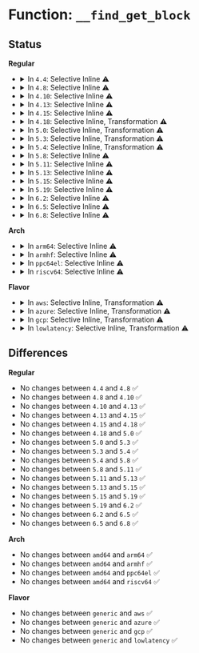 # Function: <code>__find_get_block</code>

## Status
<b>Regular</b>
<ul>
<li>
<details>
<summary>In <code>4.4</code>: Selective Inline ⚠️</summary>

```c
struct buffer_head *__find_get_block(struct block_device *bdev, sector_t block, unsigned int size);
```

**Collision:** Unique Global

**Inline:** Selective

**Transformation:** False

**Instances:**

```
In fs/buffer.c (ffffffff81243af0)
Location: fs/buffer.c:1365
Inline: True
Direct callers:
  - fs/buffer.c:__getblk_gfp
  - fs/buffer.c:write_boundary_block
  - fs/ext4/mballoc.c:ext4_free_blocks
  - fs/jbd2/revoke.c:jbd2_journal_revoke
  - fs/jbd2/revoke.c:jbd2_journal_cancel_revoke
  - fs/jbd2/revoke.c:jbd2_clear_buffer_revoked_flags
  - fs/fat/dir.c:fat__get_entry
```
**Symbols:**

```
ffffffff81243af0-ffffffff81243bfe: __find_get_block (STB_GLOBAL)
```
</details>
</li>
<li>
<details>
<summary>In <code>4.8</code>: Selective Inline ⚠️</summary>

```c
struct buffer_head *__find_get_block(struct block_device *bdev, sector_t block, unsigned int size);
```

**Collision:** Unique Global

**Inline:** Selective

**Transformation:** False

**Instances:**

```
In fs/buffer.c (ffffffff8126c580)
Location: fs/buffer.c:1355
Inline: True
Direct callers:
  - fs/buffer.c:__getblk_gfp
  - fs/buffer.c:write_boundary_block
  - fs/ext4/mballoc.c:ext4_free_blocks
  - fs/jbd2/revoke.c:jbd2_clear_buffer_revoked_flags
  - fs/jbd2/revoke.c:jbd2_journal_cancel_revoke
  - fs/jbd2/revoke.c:jbd2_journal_revoke
  - fs/fat/dir.c:fat__get_entry
```
**Symbols:**

```
ffffffff8126c580-ffffffff8126c681: __find_get_block (STB_GLOBAL)
```
</details>
</li>
<li>
<details>
<summary>In <code>4.10</code>: Selective Inline ⚠️</summary>

```c
struct buffer_head *__find_get_block(struct block_device *bdev, sector_t block, unsigned int size);
```

**Collision:** Unique Global

**Inline:** Selective

**Transformation:** False

**Instances:**

```
In fs/buffer.c (ffffffff8127fa10)
Location: fs/buffer.c:1355
Inline: True
Direct callers:
  - fs/buffer.c:__getblk_gfp
  - fs/buffer.c:__getblk_gfp
  - fs/buffer.c:write_boundary_block
  - fs/ext4/mballoc.c:ext4_free_blocks
  - fs/jbd2/revoke.c:jbd2_clear_buffer_revoked_flags
  - fs/jbd2/revoke.c:jbd2_journal_cancel_revoke
  - fs/jbd2/revoke.c:jbd2_journal_revoke
  - fs/fat/dir.c:fat__get_entry
```
**Symbols:**

```
ffffffff8127fa10-ffffffff8127fc5b: __find_get_block (STB_GLOBAL)
```
</details>
</li>
<li>
<details>
<summary>In <code>4.13</code>: Selective Inline ⚠️</summary>

```c
struct buffer_head *__find_get_block(struct block_device *bdev, sector_t block, unsigned int size);
```

**Collision:** Unique Global

**Inline:** Selective

**Transformation:** False

**Instances:**

```
In fs/buffer.c (ffffffff8128cdc0)
Location: fs/buffer.c:1350
Inline: True
Direct callers:
  - fs/buffer.c:__getblk_gfp
  - fs/buffer.c:__getblk_gfp
  - fs/buffer.c:write_boundary_block
  - fs/ext4/mballoc.c:ext4_free_blocks
  - fs/jbd2/revoke.c:jbd2_clear_buffer_revoked_flags
  - fs/jbd2/revoke.c:jbd2_journal_cancel_revoke
  - fs/jbd2/revoke.c:jbd2_journal_revoke
  - fs/fat/dir.c:fat__get_entry
```
**Symbols:**

```
ffffffff8128cdc0-ffffffff8128d068: __find_get_block (STB_GLOBAL)
```
</details>
</li>
<li>
<details>
<summary>In <code>4.15</code>: Selective Inline ⚠️</summary>

```c
struct buffer_head *__find_get_block(struct block_device *bdev, sector_t block, unsigned int size);
```

**Collision:** Unique Global

**Inline:** Selective

**Transformation:** False

**Instances:**

```
In fs/buffer.c (ffffffff812afa60)
Location: fs/buffer.c:1310
Inline: True
Direct callers:
  - fs/buffer.c:__getblk_gfp
  - fs/buffer.c:__getblk_gfp
  - fs/buffer.c:write_boundary_block
  - fs/ext4/mballoc.c:ext4_free_blocks
  - fs/jbd2/revoke.c:jbd2_clear_buffer_revoked_flags
  - fs/jbd2/revoke.c:jbd2_journal_cancel_revoke
  - fs/jbd2/revoke.c:jbd2_journal_revoke
  - fs/fat/dir.c:fat__get_entry
```
**Symbols:**

```
ffffffff812afa60-ffffffff812afd4b: __find_get_block (STB_GLOBAL)
```
</details>
</li>
<li>
<details>
<summary>In <code>4.18</code>: Selective Inline, Transformation ⚠️</summary>

```c
struct buffer_head *__find_get_block(struct block_device *bdev, sector_t block, unsigned int size);
```

**Collision:** Unique Global

**Inline:** Selective

**Transformation:** True

**Instances:**

```
In fs/buffer.c (0)
Location: fs/buffer.c:1281
Inline: True
Direct callers:
  - fs/buffer.c:__getblk_gfp
  - fs/buffer.c:__getblk_gfp
  - fs/buffer.c:write_boundary_block
  - fs/ext4/mballoc.c:ext4_free_blocks
  - fs/jbd2/revoke.c:jbd2_clear_buffer_revoked_flags
  - fs/jbd2/revoke.c:jbd2_journal_cancel_revoke
  - fs/jbd2/revoke.c:jbd2_journal_revoke
  - fs/fat/dir.c:fat__get_entry
```
**Symbols:**

```
ffffffff812daea1-ffffffff812daf02: __find_get_block.cold.61 (STB_LOCAL)
ffffffff812d7d00-ffffffff812d7f99: __find_get_block (STB_GLOBAL)
```
</details>
</li>
<li>
<details>
<summary>In <code>5.0</code>: Selective Inline, Transformation ⚠️</summary>

```c
struct buffer_head *__find_get_block(struct block_device *bdev, sector_t block, unsigned int size);
```

**Collision:** Unique Global

**Inline:** Selective

**Transformation:** True

**Instances:**

```
In fs/buffer.c (ffffffff812ece46)
Location: fs/buffer.c:1289
Inline: True
Direct callers:
  - fs/buffer.c:__getblk_gfp
  - fs/buffer.c:__getblk_gfp
  - fs/buffer.c:write_boundary_block
  - fs/ext4/mballoc.c:ext4_free_blocks
  - fs/jbd2/revoke.c:jbd2_clear_buffer_revoked_flags
  - fs/jbd2/revoke.c:jbd2_journal_cancel_revoke
  - fs/jbd2/revoke.c:jbd2_journal_revoke
  - fs/fat/dir.c:fat__get_entry
```
**Symbols:**

```
ffffffff812f0381-ffffffff812f03cb: __find_get_block.cold.64 (STB_LOCAL)
ffffffff812ecd40-ffffffff812ed00a: __find_get_block (STB_GLOBAL)
```
</details>
</li>
<li>
<details>
<summary>In <code>5.3</code>: Selective Inline, Transformation ⚠️</summary>

```c
struct buffer_head *__find_get_block(struct block_device *bdev, sector_t block, unsigned int size);
```

**Collision:** Unique Global

**Inline:** Selective

**Transformation:** True

**Instances:**

```
In fs/buffer.c (ffffffff8130e5f7)
Location: fs/buffer.c:1290
Inline: True
Direct callers:
  - fs/buffer.c:__getblk_gfp
  - fs/buffer.c:__getblk_gfp
  - fs/buffer.c:write_boundary_block
  - fs/ext4/mballoc.c:ext4_free_blocks
  - fs/jbd2/revoke.c:jbd2_clear_buffer_revoked_flags
  - fs/jbd2/revoke.c:jbd2_journal_cancel_revoke
  - fs/jbd2/revoke.c:jbd2_journal_revoke
  - fs/fat/dir.c:fat__get_entry
```
**Symbols:**

```
ffffffff81311c68-ffffffff81311cad: __find_get_block.cold (STB_LOCAL)
ffffffff8130e4f0-ffffffff8130e7be: __find_get_block (STB_GLOBAL)
```
</details>
</li>
<li>
<details>
<summary>In <code>5.4</code>: Selective Inline, Transformation ⚠️</summary>

```c
struct buffer_head *__find_get_block(struct block_device *bdev, sector_t block, unsigned int size);
```

**Collision:** Unique Global

**Inline:** Selective

**Transformation:** True

**Instances:**

```
In fs/buffer.c (ffffffff81321617)
Location: fs/buffer.c:1290
Inline: True
Direct callers:
  - fs/buffer.c:__getblk_gfp
  - fs/buffer.c:__getblk_gfp
  - fs/buffer.c:write_boundary_block
  - fs/ext4/mballoc.c:ext4_free_blocks
  - fs/jbd2/revoke.c:jbd2_clear_buffer_revoked_flags
  - fs/jbd2/revoke.c:jbd2_journal_cancel_revoke
  - fs/jbd2/revoke.c:jbd2_journal_revoke
  - fs/fat/dir.c:fat__get_entry
```
**Symbols:**

```
ffffffff81324c75-ffffffff81324cba: __find_get_block.cold (STB_LOCAL)
ffffffff81321510-ffffffff813217de: __find_get_block (STB_GLOBAL)
```
</details>
</li>
<li>
<details>
<summary>In <code>5.8</code>: Selective Inline ⚠️</summary>

```c
struct buffer_head *__find_get_block(struct block_device *bdev, sector_t block, unsigned int size);
```

**Collision:** Unique Global

**Inline:** Selective

**Transformation:** False

**Instances:**

```
In fs/buffer.c (ffffffff8135b870)
Location: fs/buffer.c:1323
Inline: True
Direct callers:
  - fs/buffer.c:__bread_gfp
  - fs/buffer.c:__breadahead_gfp
  - fs/buffer.c:__breadahead
  - fs/buffer.c:__getblk_slow
  - fs/buffer.c:write_boundary_block
  - fs/ext4/ialloc.c:recently_deleted
  - fs/ext4/mballoc.c:ext4_free_blocks
  - fs/jbd2/revoke.c:jbd2_clear_buffer_revoked_flags
  - fs/jbd2/revoke.c:jbd2_journal_cancel_revoke
  - fs/jbd2/revoke.c:jbd2_journal_revoke
  - fs/fat/dir.c:fat__get_entry
```
**Symbols:**

```
ffffffff8135b870-ffffffff8135b911: __find_get_block (STB_GLOBAL)
```
</details>
</li>
<li>
<details>
<summary>In <code>5.11</code>: Selective Inline ⚠️</summary>

```c
struct buffer_head *__find_get_block(struct block_device *bdev, sector_t block, unsigned int size);
```

**Collision:** Unique Global

**Inline:** Selective

**Transformation:** False

**Instances:**

```
In fs/buffer.c (ffffffff81369e40)
Location: fs/buffer.c:1322
Inline: True
Direct callers:
  - fs/buffer.c:__bread_gfp
  - fs/buffer.c:__breadahead_gfp
  - fs/buffer.c:__breadahead
  - fs/buffer.c:__getblk_slow
  - fs/buffer.c:write_boundary_block
  - fs/ext4/ialloc.c:recently_deleted
  - fs/ext4/mballoc.c:ext4_free_blocks
  - fs/jbd2/revoke.c:jbd2_clear_buffer_revoked_flags
  - fs/jbd2/revoke.c:jbd2_journal_cancel_revoke
  - fs/jbd2/revoke.c:jbd2_journal_revoke
  - fs/fat/dir.c:fat__get_entry
```
**Symbols:**

```
ffffffff81369e40-ffffffff81369ecf: __find_get_block (STB_GLOBAL)
```
</details>
</li>
<li>
<details>
<summary>In <code>5.13</code>: Selective Inline ⚠️</summary>

```c
struct buffer_head *__find_get_block(struct block_device *bdev, sector_t block, unsigned int size);
```

**Collision:** Unique Global

**Inline:** Selective

**Transformation:** False

**Instances:**

```
In fs/buffer.c (ffffffff81370b70)
Location: fs/buffer.c:1327
Inline: True
Direct callers:
  - fs/buffer.c:__getblk_gfp
  - fs/buffer.c:__getblk_gfp
  - fs/buffer.c:write_boundary_block
  - fs/ext4/ialloc.c:find_inode_bit
  - fs/ext4/mballoc.c:ext4_free_blocks
  - fs/jbd2/revoke.c:jbd2_clear_buffer_revoked_flags
  - fs/jbd2/revoke.c:jbd2_journal_cancel_revoke
  - fs/jbd2/revoke.c:jbd2_journal_revoke
  - fs/fat/dir.c:fat__get_entry
```
**Symbols:**

```
ffffffff81370b70-ffffffff81370bff: __find_get_block (STB_GLOBAL)
```
</details>
</li>
<li>
<details>
<summary>In <code>5.15</code>: Selective Inline ⚠️</summary>

```c
struct buffer_head *__find_get_block(struct block_device *bdev, sector_t block, unsigned int size);
```

**Collision:** Unique Global

**Inline:** Selective

**Transformation:** False

**Instances:**

```
In fs/buffer.c (ffffffff813c0770)
Location: fs/buffer.c:1302
Inline: True
Direct callers:
  - fs/buffer.c:__getblk_gfp
  - fs/buffer.c:__getblk_gfp
  - fs/buffer.c:write_boundary_block
  - fs/ext4/ialloc.c:find_inode_bit
  - fs/ext4/mballoc.c:ext4_free_blocks
  - fs/jbd2/revoke.c:jbd2_clear_buffer_revoked_flags
  - fs/jbd2/revoke.c:jbd2_journal_cancel_revoke
  - fs/jbd2/revoke.c:jbd2_journal_revoke
  - fs/fat/dir.c:fat__get_entry
```
**Symbols:**

```
ffffffff813c0770-ffffffff813c09a6: __find_get_block (STB_GLOBAL)
```
</details>
</li>
<li>
<details>
<summary>In <code>5.19</code>: Selective Inline ⚠️</summary>

```c
struct buffer_head *__find_get_block(struct block_device *bdev, sector_t block, unsigned int size);
```

**Collision:** Unique Global

**Inline:** Selective

**Transformation:** False

**Instances:**

```
In fs/buffer.c (ffffffff814452c0)
Location: fs/buffer.c:1301
Inline: True
Direct callers:
  - fs/buffer.c:__getblk_gfp
  - fs/buffer.c:__getblk_gfp
  - fs/buffer.c:write_boundary_block
  - fs/ext4/ialloc.c:find_inode_bit
  - fs/ext4/inode.c:ext4_getblk
  - fs/ext4/mballoc.c:ext4_free_blocks
  - fs/jbd2/revoke.c:jbd2_clear_buffer_revoked_flags
  - fs/jbd2/revoke.c:jbd2_journal_cancel_revoke
  - fs/jbd2/revoke.c:jbd2_journal_revoke
  - fs/fat/dir.c:fat__get_entry
```
**Symbols:**

```
ffffffff814452c0-ffffffff81445371: __find_get_block (STB_GLOBAL)
```
</details>
</li>
<li>
<details>
<summary>In <code>6.2</code>: Selective Inline ⚠️</summary>

```c
struct buffer_head *__find_get_block(struct block_device *bdev, sector_t block, unsigned int size);
```

**Collision:** Unique Global

**Inline:** Selective

**Transformation:** False

**Instances:**

```
In fs/buffer.c (ffffffff814d4210)
Location: fs/buffer.c:1301
Inline: True
Direct callers:
  - fs/buffer.c:__getblk_gfp
  - fs/buffer.c:__getblk_gfp
  - fs/buffer.c:write_boundary_block
  - fs/ext4/ialloc.c:find_inode_bit
  - fs/ext4/inode.c:ext4_getblk
  - fs/ext4/mballoc.c:ext4_free_blocks
  - fs/jbd2/revoke.c:jbd2_clear_buffer_revoked_flags
  - fs/jbd2/revoke.c:jbd2_journal_cancel_revoke
  - fs/jbd2/revoke.c:jbd2_journal_revoke
  - fs/fat/dir.c:fat__get_entry
```
**Symbols:**

```
ffffffff814d4210-ffffffff814d42c1: __find_get_block (STB_GLOBAL)
```
</details>
</li>
<li>
<details>
<summary>In <code>6.5</code>: Selective Inline ⚠️</summary>

```c
struct buffer_head *__find_get_block(struct block_device *bdev, sector_t block, unsigned int size);
```

**Collision:** Unique Global

**Inline:** Selective

**Transformation:** False

**Instances:**

```
In fs/buffer.c (ffffffff8150c430)
Location: fs/buffer.c:1413
Inline: True
Direct callers:
  - fs/buffer.c:__bread_gfp
  - fs/buffer.c:__breadahead
  - fs/buffer.c:__getblk_slow
  - fs/buffer.c:write_boundary_block
  - fs/ext4/ialloc.c:find_inode_bit
  - fs/ext4/inode.c:ext4_getblk
  - fs/ext4/mballoc.c:ext4_free_blocks
  - fs/jbd2/revoke.c:jbd2_clear_buffer_revoked_flags
  - fs/jbd2/revoke.c:jbd2_journal_cancel_revoke
  - fs/jbd2/revoke.c:jbd2_journal_revoke
  - fs/fat/dir.c:fat__get_entry
```
**Symbols:**

```
ffffffff8150c430-ffffffff8150c4e1: __find_get_block (STB_GLOBAL)
```
</details>
</li>
<li>
<details>
<summary>In <code>6.8</code>: Selective Inline ⚠️</summary>

```c
struct buffer_head *__find_get_block(struct block_device *bdev, sector_t block, unsigned int size);
```

**Collision:** Unique Global

**Inline:** Selective

**Transformation:** False

**Instances:**

```
In fs/buffer.c (ffffffff81541070)
Location: fs/buffer.c:1395
Inline: True
Direct callers:
  - fs/buffer.c:__bread_gfp
  - fs/buffer.c:__breadahead
  - fs/buffer.c:__getblk_slow
  - fs/buffer.c:write_boundary_block
  - fs/ext4/ialloc.c:find_inode_bit
  - fs/ext4/inode.c:ext4_getblk
  - fs/ext4/mballoc.c:ext4_free_blocks
  - fs/jbd2/revoke.c:jbd2_clear_buffer_revoked_flags
  - fs/jbd2/revoke.c:jbd2_journal_cancel_revoke
  - fs/jbd2/revoke.c:jbd2_journal_revoke
  - fs/fat/dir.c:fat__get_entry
```
**Symbols:**

```
ffffffff81541070-ffffffff81541121: __find_get_block (STB_GLOBAL)
```
</details>
</li>
</ul>
<b>Arch</b>
<ul>
<li>
<details>
<summary>In <code>arm64</code>: Selective Inline ⚠️</summary>

```c
struct buffer_head *__find_get_block(struct block_device *bdev, sector_t block, unsigned int size);
```

**Collision:** Unique Global

**Inline:** Selective

**Transformation:** False

**Instances:**

```
In fs/buffer.c (ffff8000103d9d68)
Location: fs/buffer.c:1290
Inline: True
Direct callers:
  - fs/buffer.c:__getblk_gfp
  - fs/buffer.c:__getblk_gfp
  - fs/buffer.c:write_boundary_block
  - fs/ext4/mballoc.c:ext4_free_blocks
  - fs/jbd2/revoke.c:jbd2_clear_buffer_revoked_flags
  - fs/jbd2/revoke.c:jbd2_journal_cancel_revoke
  - fs/jbd2/revoke.c:jbd2_journal_revoke
  - fs/fat/dir.c:fat__get_entry
```
**Symbols:**

```
ffff8000103d9d68-ffff8000103da154: __find_get_block (STB_GLOBAL)
```
</details>
</li>
<li>
<details>
<summary>In <code>armhf</code>: Selective Inline ⚠️</summary>

```c
struct buffer_head *__find_get_block(struct block_device *bdev, sector_t block, unsigned int size);
```

**Collision:** Unique Global

**Inline:** Selective

**Transformation:** False

**Instances:**

```
In fs/buffer.c (c05b32ec)
Location: fs/buffer.c:1290
Inline: True
Direct callers:
  - fs/buffer.c:__getblk_gfp
  - fs/buffer.c:__getblk_slow
  - fs/buffer.c:write_boundary_block
  - fs/ext4/ialloc.c:find_inode_bit
  - fs/ext4/mballoc.c:ext4_free_blocks
  - fs/jbd2/revoke.c:jbd2_clear_buffer_revoked_flags
  - fs/jbd2/revoke.c:jbd2_journal_cancel_revoke
  - fs/jbd2/revoke.c:jbd2_journal_revoke
  - fs/fat/dir.c:fat__get_entry
```
**Symbols:**

```
c05b32ec-c05b36c4: __find_get_block (STB_GLOBAL)
```
</details>
</li>
<li>
<details>
<summary>In <code>ppc64el</code>: Selective Inline ⚠️</summary>

```c
struct buffer_head *__find_get_block(struct block_device *bdev, sector_t block, unsigned int size);
```

**Collision:** Unique Global

**Inline:** Selective

**Transformation:** False

**Instances:**

```
In fs/buffer.c (c0000000004dec00)
Location: fs/buffer.c:1290
Inline: True
Direct callers:
  - fs/buffer.c:__getblk_gfp
  - fs/buffer.c:__getblk_gfp
  - fs/buffer.c:write_boundary_block
  - fs/ext4/mballoc.c:ext4_free_blocks
  - fs/jbd2/revoke.c:jbd2_clear_buffer_revoked_flags
  - fs/jbd2/revoke.c:jbd2_journal_cancel_revoke
  - fs/jbd2/revoke.c:jbd2_journal_revoke
  - fs/fat/dir.c:fat__get_entry
```
**Symbols:**

```
c0000000004dec00-c0000000004df120: __find_get_block (STB_GLOBAL)
```
</details>
</li>
<li>
<details>
<summary>In <code>riscv64</code>: Selective Inline ⚠️</summary>

```c
struct buffer_head *__find_get_block(struct block_device *bdev, sector_t block, unsigned int size);
```

**Collision:** Unique Global

**Inline:** Selective

**Transformation:** False

**Instances:**

```
In fs/buffer.c (ffffffe000292b22)
Location: fs/buffer.c:1290
Inline: True
Direct callers:
  - fs/buffer.c:__getblk_gfp
  - fs/buffer.c:__getblk_gfp
  - fs/buffer.c:write_boundary_block
  - fs/ext4/mballoc.c:ext4_free_blocks
  - fs/jbd2/revoke.c:jbd2_clear_buffer_revoked_flags
  - fs/jbd2/revoke.c:jbd2_journal_cancel_revoke
  - fs/jbd2/revoke.c:jbd2_journal_revoke
  - fs/fat/dir.c:fat__get_entry
```
**Symbols:**

```
ffffffe000292b22-ffffffe000292e34: __find_get_block (STB_GLOBAL)
```
</details>
</li>
</ul>
<b>Flavor</b>
<ul>
<li>
<details>
<summary>In <code>aws</code>: Selective Inline, Transformation ⚠️</summary>

```c
struct buffer_head *__find_get_block(struct block_device *bdev, sector_t block, unsigned int size);
```

**Collision:** Unique Global

**Inline:** Selective

**Transformation:** True

**Instances:**

```
In fs/buffer.c (ffffffff81319bf7)
Location: fs/buffer.c:1290
Inline: True
Direct callers:
  - fs/buffer.c:__getblk_gfp
  - fs/buffer.c:__getblk_gfp
  - fs/buffer.c:write_boundary_block
  - fs/ext4/mballoc.c:ext4_free_blocks
  - fs/jbd2/revoke.c:jbd2_clear_buffer_revoked_flags
  - fs/jbd2/revoke.c:jbd2_journal_cancel_revoke
  - fs/jbd2/revoke.c:jbd2_journal_revoke
  - fs/fat/dir.c:fat__get_entry
```
**Symbols:**

```
ffffffff8131d255-ffffffff8131d29a: __find_get_block.cold (STB_LOCAL)
ffffffff81319af0-ffffffff81319dbe: __find_get_block (STB_GLOBAL)
```
</details>
</li>
<li>
<details>
<summary>In <code>azure</code>: Selective Inline, Transformation ⚠️</summary>

```c
struct buffer_head *__find_get_block(struct block_device *bdev, sector_t block, unsigned int size);
```

**Collision:** Unique Global

**Inline:** Selective

**Transformation:** True

**Instances:**

```
In fs/buffer.c (ffffffff8130a7a6)
Location: fs/buffer.c:1290
Inline: True
Direct callers:
  - fs/buffer.c:__getblk_gfp
  - fs/buffer.c:__getblk_gfp
  - fs/buffer.c:write_boundary_block
  - fs/ext4/mballoc.c:ext4_free_blocks
  - fs/jbd2/revoke.c:jbd2_clear_buffer_revoked_flags
  - fs/jbd2/revoke.c:jbd2_journal_cancel_revoke
  - fs/jbd2/revoke.c:jbd2_journal_revoke
  - fs/fat/dir.c:fat__get_entry
```
**Symbols:**

```
ffffffff8130ddf5-ffffffff8130de3a: __find_get_block.cold (STB_LOCAL)
ffffffff8130a6b0-ffffffff8130a952: __find_get_block (STB_GLOBAL)
```
</details>
</li>
<li>
<details>
<summary>In <code>gcp</code>: Selective Inline, Transformation ⚠️</summary>

```c
struct buffer_head *__find_get_block(struct block_device *bdev, sector_t block, unsigned int size);
```

**Collision:** Unique Global

**Inline:** Selective

**Transformation:** True

**Instances:**

```
In fs/buffer.c (ffffffff813176c7)
Location: fs/buffer.c:1290
Inline: True
Direct callers:
  - fs/buffer.c:__getblk_gfp
  - fs/buffer.c:__getblk_gfp
  - fs/buffer.c:write_boundary_block
  - fs/ext4/mballoc.c:ext4_free_blocks
  - fs/jbd2/revoke.c:jbd2_clear_buffer_revoked_flags
  - fs/jbd2/revoke.c:jbd2_journal_cancel_revoke
  - fs/jbd2/revoke.c:jbd2_journal_revoke
  - fs/fat/dir.c:fat__get_entry
```
**Symbols:**

```
ffffffff8131ad25-ffffffff8131ad6a: __find_get_block.cold (STB_LOCAL)
ffffffff813175c0-ffffffff8131788e: __find_get_block (STB_GLOBAL)
```
</details>
</li>
<li>
<details>
<summary>In <code>lowlatency</code>: Selective Inline, Transformation ⚠️</summary>

```c
struct buffer_head *__find_get_block(struct block_device *bdev, sector_t block, unsigned int size);
```

**Collision:** Unique Global

**Inline:** Selective

**Transformation:** True

**Instances:**

```
In fs/buffer.c (ffffffff813292cc)
Location: fs/buffer.c:1290
Inline: True
Direct callers:
  - fs/buffer.c:__getblk_gfp
  - fs/buffer.c:__getblk_gfp
  - fs/buffer.c:write_boundary_block
  - fs/ext4/mballoc.c:ext4_free_blocks
  - fs/jbd2/revoke.c:jbd2_clear_buffer_revoked_flags
  - fs/jbd2/revoke.c:jbd2_journal_cancel_revoke
  - fs/jbd2/revoke.c:jbd2_journal_revoke
  - fs/fat/dir.c:fat__get_entry
```
**Symbols:**

```
ffffffff8132c9cb-ffffffff8132ca0b: __find_get_block.cold (STB_LOCAL)
ffffffff813291b0-ffffffff8132948b: __find_get_block (STB_GLOBAL)
```
</details>
</li>
</ul>

## Differences
<b>Regular</b>
<ul>
<li>
No changes between <code>4.4</code> and <code>4.8</code> ✅
</li>
<li>
No changes between <code>4.8</code> and <code>4.10</code> ✅
</li>
<li>
No changes between <code>4.10</code> and <code>4.13</code> ✅
</li>
<li>
No changes between <code>4.13</code> and <code>4.15</code> ✅
</li>
<li>
No changes between <code>4.15</code> and <code>4.18</code> ✅
</li>
<li>
No changes between <code>4.18</code> and <code>5.0</code> ✅
</li>
<li>
No changes between <code>5.0</code> and <code>5.3</code> ✅
</li>
<li>
No changes between <code>5.3</code> and <code>5.4</code> ✅
</li>
<li>
No changes between <code>5.4</code> and <code>5.8</code> ✅
</li>
<li>
No changes between <code>5.8</code> and <code>5.11</code> ✅
</li>
<li>
No changes between <code>5.11</code> and <code>5.13</code> ✅
</li>
<li>
No changes between <code>5.13</code> and <code>5.15</code> ✅
</li>
<li>
No changes between <code>5.15</code> and <code>5.19</code> ✅
</li>
<li>
No changes between <code>5.19</code> and <code>6.2</code> ✅
</li>
<li>
No changes between <code>6.2</code> and <code>6.5</code> ✅
</li>
<li>
No changes between <code>6.5</code> and <code>6.8</code> ✅
</li>
</ul>
<b>Arch</b>
<ul>
<li>
No changes between <code>amd64</code> and <code>arm64</code> ✅
</li>
<li>
No changes between <code>amd64</code> and <code>armhf</code> ✅
</li>
<li>
No changes between <code>amd64</code> and <code>ppc64el</code> ✅
</li>
<li>
No changes between <code>amd64</code> and <code>riscv64</code> ✅
</li>
</ul>
<b>Flavor</b>
<ul>
<li>
No changes between <code>generic</code> and <code>aws</code> ✅
</li>
<li>
No changes between <code>generic</code> and <code>azure</code> ✅
</li>
<li>
No changes between <code>generic</code> and <code>gcp</code> ✅
</li>
<li>
No changes between <code>generic</code> and <code>lowlatency</code> ✅
</li>
</ul>
